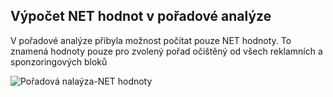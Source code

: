 ﻿---
categories: [kiwi]
layout: kiwi
---
 ## Výpočet NET hodnot v pořadové analýze
V pořadové analýze přibyla možnost počítat pouze NET hodnoty. To znamená hodnoty pouze pro zvolený pořad očištěný od všech reklamních a sponzoringových bloků

![Pořadová nalaýza-NET hodnoty]({{site.url}}/data/kiwi_nethodnoty.png "Pořadová nalaýza-NET hodnoty")
